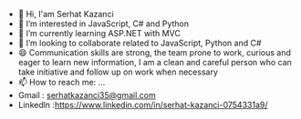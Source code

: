 * 👋 Hi, I'am Serhat Kazanci 
 * 👀 I’m interested in JavaScript, C# and Python 
 * 🌱 I’m currently learning ASP.NET with MVC 
 * 🔭 I’m looking to collaborate related to JavaScript, Python and C# 
 * 😄 Communication skills are strong, the team  prone to work, curious and eager to learn new information, 
        I am a clean and careful person who can take initiative and follow up on work when necessary 
 * 📫 How to reach me: ...
 *    Gmail : serhatkazanci35@gmail.com
 *    Linkedln :https://www.linkedin.com/in/serhat-kazanci-0754331a9/
 

<!--
**SerhatKazanci/SerhatKazanci** is a ✨ _special_ ✨ repository because its `README.md` (this file) appears on your GitHub profile.

Here are some ideas to get you started:

- 
-  
-  
-  
-  
-  How to reach me: ...

-->
